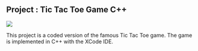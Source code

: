 ## Project : Tic Tac Toe Game C++

<p>
  <img src="pictures/" />
</p>

This project is a coded version of the famous Tic Tac Toe game.
The game is implemented in C++ with the XCode IDE.
